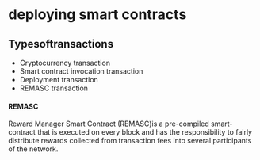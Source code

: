 # deploying smart contracts

## Typesoftransactions

+ Cryptocurrency transaction 
+ Smart contract invocation transaction
+ Deployment transaction 
+ REMASC transaction

#### REMASC

Reward Manager Smart Contract (REMASC)is a pre-compiled smart-contract that is executed on every block and has the responsibility to fairly distribute rewards collected from transaction fees into several participants of the network.